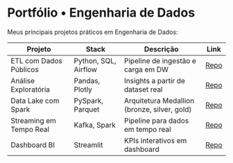 
# Portfólio • Engenharia de Dados

Meus principais projetos práticos em Engenharia de Dados:

| Projeto | Stack | Descrição | Link |
|---------|-------|-----------|------|
| ETL com Dados Públicos | Python, SQL, Airflow | Pipeline de ingestão e carga em DW | [Repo](https://github.com/andreribeiro41/etl-public-data) |
| Análise Exploratória | Pandas, Plotly | Insights a partir de dataset real | [Repo](https://github.com/<usuario>/eda-analise-dados-reais) |
| Data Lake com Spark | PySpark, Parquet | Arquitetura Medallion (bronze, silver, gold) | [Repo](https://github.com/<usuario>/data-lake-spark) |
| Streaming em Tempo Real | Kafka, Spark | Pipeline para dados em tempo real | [Repo](https://github.com/<usuario>/streaming-kafka-spark) |
| Dashboard BI | Streamlit | KPIs interativos em dashboard | [Repo](https://github.com/<usuario>/dashboard-bi) |
